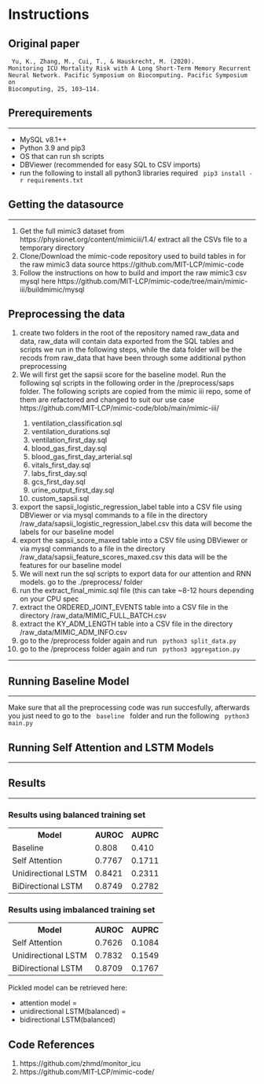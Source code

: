 <h1> Instructions </h1>

<h2> Original paper </h2>

<code> Yu, K., Zhang, M., Cui, T., & Hauskrecht, M. (2020). Monitoring ICU Mortality Risk with A Long Short-Term Memory Recurrent Neural Network. Pacific Symposium on Biocomputing. Pacific Symposium on Biocomputing, 25, 103–114. </code>


<h2> Prerequirements </h2>
<hr>
<ul>
    <li> MySQL v8.1++ </li>
    <li> Python 3.9 and pip3 </li>
    <li> OS that can run sh scripts</li>
    <li> DBViewer (recommended for easy SQL to CSV imports) </li>
    <li> run the following to install all python3 libraries required <code> pip3 install -r requirements.txt </code>
</ul>


<h2> Getting the datasource </h2>
<hr>
<ol>
    <li> Get the full mimic3 dataset from https://physionet.org/content/mimiciii/1.4/ extract all the CSVs file to a temporary directory</li>
    <li> Clone/Download the mimic-code repository used to build tables in for the raw mimic3 data source https://github.com/MIT-LCP/mimic-code </li>
    <li> Follow the instructions on how to build and import the raw mimic3 csv mysql here https://github.com/MIT-LCP/mimic-code/tree/main/mimic-iii/buildmimic/mysql</li>
</ol>


<h2> Preprocessing the data </h2>
<ol>
    <li> create two folders in the root of the repository named raw_data and data, raw_data will contain data exported from the SQL tables and scripts we run in the following steps, while the data folder will be the recods from raw_data that have been through some additional python preprocessing</li>
    <li> We will first get the sapsii score for the baseline model. Run the following sql scripts in the following order in the /preprocess/saps folder. The following scripts are copied from the mimic iii repo, some of them are refactored and changed to suit our use case https://github.com/MIT-LCP/mimic-code/blob/main/mimic-iii/</li>
    <ol>
        <li> ventilation_classification.sql </li>
        <li> ventilation_durations.sql </li>
        <li> ventilation_first_day.sql </li>
        <li> blood_gas_first_day.sql </li>
        <li> blood_gas_first_day_arterial.sql </li>
        <li> vitals_first_day.sql </li>
        <li> labs_first_day.sql </li>
        <li> gcs_first_day.sql </li>
        <li> urine_output_first_day.sql </li>
        <li> custom_sapsii.sql </li>
    </ol>
    <li> export the sapsii_logistic_regression_label table into a CSV file using DBViewer or via mysql commands to a file in the directory /raw_data/sapsii_logistic_regression_label.csv this data will become the labels for our baseline model</li>
    <li> export the sapsii_score_maxed table into a CSV file using DBViewer or via mysql commands to a file in the directory /raw_data/sapsii_feature_scores_maxed.csv this data will be the features for our baseline model </li>
    <li> We will next run the sql scripts to export data for our attention and RNN models. go to the ./preprocess/ folder </li>
    <li> run the extract_final_mimic.sql file (this can take ~8-12 hours depending on your CPU spec</li>
    <li> extract the ORDERED_JOINT_EVENTS table into a CSV file in the directory /raw_data/MIMIC_FULL_BATCH.csv</li>
    <li> extract the KY_ADM_LENGTH table into a CSV file in the directory /raw_data/MIMIC_ADM_INFO.csv </li>
    <li> go to the /preprocess folder again and run <code> python3 split_data.py </code> </li>
    <li> go to the /preprocess folder again and run <code> python3 aggregation.py </code> </li>
</ol>

<hr>


<h2> Running Baseline Model </h2>
<hr>
Make sure that all the preprocessing code was run succesfully, afterwards you just need to go to the <code> baseline </code> folder and run the following <code> python3 main.py </code>



<h2> Running Self Attention and LSTM Models </h2>
<hr>






<h2> Results </h2>
<hr>


<h3> Results using balanced training set </h3>
<table>
    <tr>
        <th> Model </th>
        <th> AUROC </th>    
        <th> AUPRC </th>
    </tr>
    <tr>
        <td> Baseline </td>
        <td> 0.808 </td>
        <td> 0.410 </td>
    </tr>
    <tr>
        <td> Self Attention </td>
        <td> 0.7767 </td>
        <td> 0.1711 </td>
    </tr>
    <tr>
        <td> Unidirectional LSTM </td>
        <td> 0.8421 </td>
        <td> 0.2311 </td>
    </tr>
    <tr>
        <td> BiDirectional LSTM </td>
        <td> 0.8749 </td>
        <td> 0.2782 </td>
    </tr>
</table>


<h3> Results using imbalanced training set </h3>
<table>
    <tr>
        <th> Model </th>
        <th> AUROC </th>    
        <th> AUPRC </th>
    </tr>
    <tr>
        <td> Self Attention </td>
        <td> 0.7626 </td>
        <td> 0.1084 </td>
    </tr>
    <tr>
        <td> Unidirectional LSTM </td>
        <td> 0.7832 </td>
        <td> 0.1549 </td>
    </tr>
    <tr>
        <td> BiDirectional LSTM </td>
        <td> 0.8709 </td>
        <td> 0.1767 </td>
    </tr>
</table>

Pickled model can be retrieved here:
- attention model = 
- unidirectional LSTM(balanced) = 
- bidirectional LSTM(balanced)


<h2>


<h2> Code References </h2>

<ol>
    <li> https://github.com/zhmd/monitor_icu </li>
    <li> https://github.com/MIT-LCP/mimic-code/ </li>
</ol>